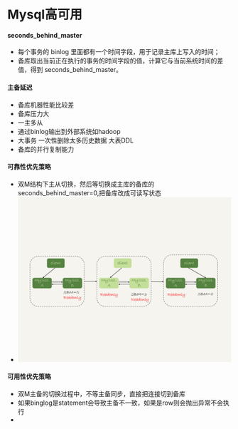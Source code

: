 # Mysql高可用
#### seconds_behind_master
* 每个事务的 binlog 里面都有一个时间字段，用于记录主库上写入的时间；
* 备库取出当前正在执行的事务的时间字段的值，计算它与当前系统时间的差值，得到 seconds_behind_master。

#### 主备延迟
* 备库机器性能比较差
* 备库压力大
 * 一主多从
 * 通过binlog输出到外部系统如hadoop 
* 大事务 一次性删除太多历史数据 大表DDL
* 备库的并行复制能力

#### 可靠性优先策略
* 双M结构下主从切换，然后等切换成主库的备库的seconds_behind_master=0,把备库改成可读写状态
* ![54f4c7c31e6f0f807c2ab77f78c8844a](media/15477155524350/54f4c7c31e6f0f807c2ab77f78c8844a.png)

#### 可用性优先策略
* 双M主备的切换过程中，不等主备同步，直接把连接切到备库
* 如果binglog是statement会导致主备不一致，如果是row则会抛出异常不会执行
* 